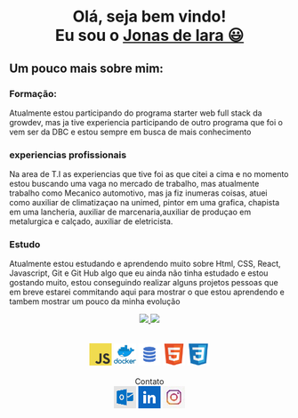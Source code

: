 <div>
  
  <h1 align="center">
   <br> Olá, seja bem vindo! <br> Eu sou o 
    <a href="https://www.linkedin.com/in/jonasdelara-/">Jonas de lara 😃️</a>
    
    
  </h1>
<div>
  <h2> Um pouco mais sobre mim:</h2>
  <h3>Formação:</h3>
  <p>Atualmente estou participando do programa starter web full stack da growdev, mas ja tive experiencia participando de outro programa que foi o vem ser da DBC e estou sempre em busca de mais conhecimento</p>
  <h3>experiencias profissionais</h3>
  <p> Na area de T.I as experiencias que tive foi as que citei a cima e no momento estou buscando uma vaga no mercado de trabalho, mas atualmente trabalho como Mecanico automotivo, mas ja fiz inumeras coisas, atuei como auxiliar de climatizaçao na unimed, pintor em uma grafica, chapista em uma lancheria, auxiliar de marcenaria,auxiliar de produçao em metalurgica e calçado, auxiliar de eletricista.</p>
  <h3>Estudo</h3>
  <p>Atualmente estou estudando e aprendendo muito sobre Html, CSS, React, Javascript, Git e Git Hub algo que eu ainda não tinha estudado e estou gostando muito, estou conseguindo realizar alguns projetos pessoas que em breve estarei commitando aqui para mostrar o que estou aprendendo e tambem mostrar um pouco da minha evolução  </p>
  
</div>

<div align="center">
  <a href="https://github.com/Jonasdelara">
    <img height="150em" src="https://github-readme-stats.vercel.app/api?username=Jonasdelara&count_private=true&include_all_commits=true&show_icons=true&theme=dracula&hide_border=false&show_owner=true"/>
    <img height="150em" src="https://github-readme-stats.vercel.app/api/top-langs/?username=Jonasdelara&theme=dracula&hide_border=false&&layout=compact"/>
  </a>
  <br>
</div>
<br>
<br>
<div align="center">
  <img alt="JS" title="JavaScript" width="40px" src="https://raw.githubusercontent.com/github/explore/master/topics/javascript/javascript.png">
  <img title="Docker" alt="Docker" width="40px" src="https://raw.githubusercontent.com/github/explore/master/topics/docker/docker.png">
  <img title="SQL" alt="SQL" width="40px" src="https://raw.githubusercontent.com/github/explore/master/topics/sql/sql.png">
  <img title="HTML5" alt="SQL" width="40px" src="https://raw.githubusercontent.com/devicons/devicon/master/icons/html5/html5-original.svg">
  <img title="CSS" alt="SQL" width="40px" src="https://raw.githubusercontent.com/devicons/devicon/master/icons/css3/css3-original.svg">
  
</div>

<div align="center">
  <br> Contato <br> 
  <a href="mailto:jonasdelara_@hotmail.com"><img src="https://github.com/Jonasdelara/Jonasdelara/blob/main/assetis/hotmail.png" target="_blank"></a>
  <a href="https://www.linkedin.com/in/jonasdelara-/" target="_blank"><img src="https://github.com/Jonasdelara/Jonasdelara/blob/main/assetis/linkedin.png" target="_blank"></a> 
  <a href="https://www.instagram.com/jonasdelara_/" target="_blank"><img src="https://github.com/Jonasdelara/Jonasdelara/blob/main/assetis/instagram.jpg" target="_blank"></a>
</div>

<div align="center">

<picture align="center">
  <source media="(prefers-color-scheme: dark)" srcset="https://raw.githubusercontent.com/Jonasdelara/Jonasdelara/output/github-contribution-grid-snake-dark.svg">
  <source media="(prefers-color-scheme: light)" srcset="https://raw.githubusercontent.com/Jonasdelara/Jonasdelara/output/github-contribution-grid-snake-dark.svg">
  
</picture>

 
